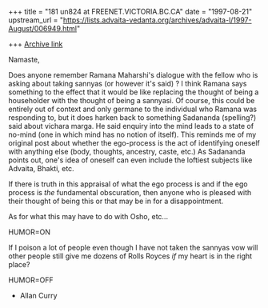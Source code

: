 +++
title = "181 un824 at FREENET.VICTORIA.BC.CA"
date = "1997-08-21"
upstream_url = "https://lists.advaita-vedanta.org/archives/advaita-l/1997-August/006949.html"

+++
[Archive link](https://lists.advaita-vedanta.org/archives/advaita-l/1997-August/006949.html)

Namaste,

Does anyone remember Ramana Maharshi's dialogue with the fellow who is
asking about taking sannyas (or however it's said) ?  I think Ramana says
something to the effect that it would be like replacing the thought of
being a householder with the thought of being a sannyasi. Of course, this
could be entirely out of context and only germane to the individual who
Ramana was responding to, but it does harken back to something Sadananda
(spelling?) said about vichara marga. He said enquiry into the mind leads
to a state of no-mind (one in which mind has no notion of itself). This
reminds me of my original post about whether the ego-process is the act of
identifying oneself with anything else (body, thoughts, ancestry, caste,
etc.)  As Sadananda points out, one's idea of oneself can even include the
loftiest subjects like Advaita, Bhakti, etc.

If there is truth in this appraisal of what the ego process is and if the
ego process is _the_ fundamental obscuration, then anyone who is pleased
with their thought of being this or that may be in for a disappointment.

As for what this may have to do with Osho, etc...

HUMOR=ON

If I poison a lot of people even though I have not taken the sannyas vow
will other people still give me dozens of Rolls Royces _if_ my heart is in
the right place?

HUMOR=OFF



- Allan Curry

